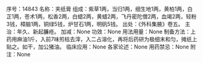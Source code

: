 序号：14843
名称：夹纸膏
组成：紫草1两，当归1两，细生地1两，黄柏1两，白芷1两，苍术1两，松香2两，白蜡2两，黄蜡2两，飞丹密陀僧2两，血竭2两，轻粉3钱，樟脑1两，铜绿5钱，炉甘石1两，明矾5钱。
出处：《外科集腋》卷五。
主治：年久、新起臁疮。
加减：None
功效：None
用法用量：None
制备方法：上药用麻油1斤，入前7味煎枯去滓，入二占溶化，再将后药研为极细末和匀，摊纸上贴之。如干，加公猪油。
临床应用：None
各家论述：None
用药禁忌：None
附注：None
